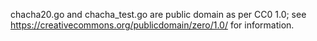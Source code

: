 chacha20.go and chacha_test.go are public domain as per CC0 1.0; see
<https://creativecommons.org/publicdomain/zero/1.0/> for information.